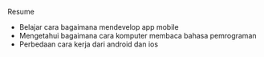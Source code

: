 Resume
- Belajar cara bagaimana mendevelop app mobile
- Mengetahui bagaimana cara komputer membaca bahasa pemrograman
- Perbedaan cara kerja dari android dan ios
